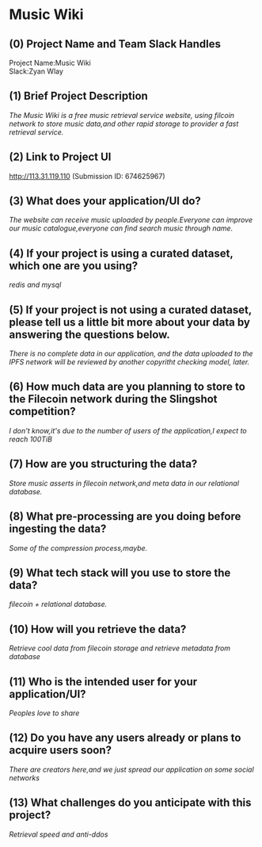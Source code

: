 # Music Wiki

## (0) Project Name and Team Slack Handles

Project Name:Music Wiki  
Slack:Zyan Wlay

## (1) Brief Project Description

*The Music Wiki is a free music retrieval service website, using filcoin network to store music data,and other rapid storage to provider a fast retrieval service.*

## (2) Link to Project UI

http://113.31.119.110
(Submission ID: 674625967)

## (3) What does your application/UI do?

*The website can receive music uploaded by people.Everyone can improve our music catalogue,everyone can find search music through name.*

## (4) If your project is using a curated dataset, which one are you using?

*redis and mysql*

## (5) If your project is not using a curated dataset, please tell us a little bit more about your data by answering the questions below.
*There is no complete data in our application, and the data uploaded to the IPFS network will be reviewed by another copyritht checking model, later.*

## (6) How much data are you planning to store to the Filecoin network during the Slingshot competition?

*I don't know,it's due to the number of users of the application,I expect to reach 100TiB*

## (7) How are you structuring the data?

*Store music asserts in filecoin network,and meta data in our relational database.*

## (8) What pre-processing are you doing before ingesting the data?

*Some of the compression process,maybe.*

## (9)  What tech stack will you use to store the data?

*filecoin + relational database.*

## (10) How will you retrieve the data?

*Retrieve cool data from filecoin storage and retrieve metadata from database*

## (11) Who is the intended user for your application/UI?

*Peoples love to share*

## (12) Do you have any users already or plans to acquire users soon?

*There are creators here,and we just spread our application on some social networks*

## (13) What challenges do you anticipate with this project?

*Retrieval speed and anti-ddos*
